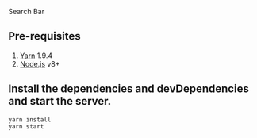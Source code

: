 Search Bar


## Pre-requisites
1. [Yarn](https://yarnpkg.com/lang/en/docs/install/) 1.9.4
2. [Node.js](https://nodejs.org/) v8+


## Install the dependencies and devDependencies and start the server.
```
yarn install
yarn start
```
